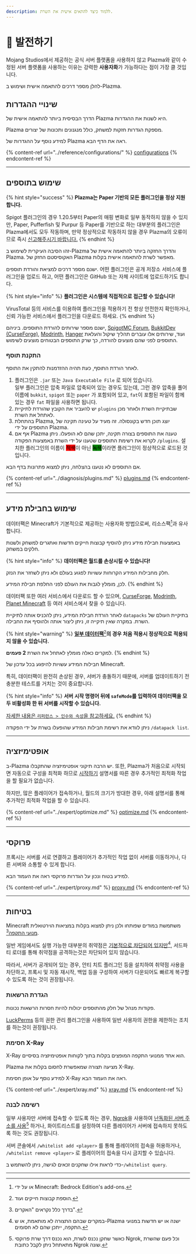 ```yaml
---
description: ללמוד כיצד להתאים אישית את השרת.
---
```


# 🎨 발전하기

Mojang Studios에서 제공하는 공식 서버 플랫폼을 사용하지 않고 Plazma와 같이 수정된 서버 플랫폼을 사용하는 이유는 강력한 **사용자화**가 가능하다는 점이 가장 클 것입니다.

להלן מספר דרכים להתאמה אישית ושימוש ב-Plazma.

## שינויי ההגדרות <a href="#id-1" id="id-1"></a>

הדרך הבסיסית ביותר להתאמה אישית של Plazma היא לשנות את ההגדרות.

Plazma מספקת הגדרות חזקות למשחק, כולל מנגנונים ותכונות של יצורים.

למידע נוסף על ההגדרות של Plazma ראה את הדף הבא.

{% content-ref url="../reference/configurations/" %}
[configurations](../reference/configurations/)
{% endcontent-ref %}

***

## שימוש בתוספים <a href="#id-2" id="id-2"></a>

{% hint style="success" %}
**Plazma는 Paper 기반의 모든 플러그인을 정상 지원합니다.**

Spigot 플러그인의 경우 1.20.5부터 Paper의 매핑 변화로 일부 동작하지 않을 수 있지만, Paper, Pufferfish 및 Purpur 등 Paper를 기반으로 하는 대부분의 플러그인은 Plazma에서도 모두 작동하며, 만약 정상적으로 작동하지 않을 경우 Plazma의 오류이므로 즉시 [신고해주시기 바랍니다.](../diagnosis/plugins.md)
{% endhint %}

זהו הסיבה העיקרית לשימוש ב-Plazma והדרך החזקה ביותר להתאמה אישית של Plazma. האקוסיסטם החזק של Plazma מאפשר לשרת להתאמה אישית בקלות.

ישנם מספר דרכים למציאת והורדת תוספים. 어떤 플러그인은 공개 저장소 서비스에 플러그인을 업로드 하고, 어떤 플러그인은 GitHub 또는 자체 사이트에 업로드하기도 합니다.

{% hint style="info" %}
**플러그인은 시스템에 직접적으로 접근할 수 있습니다!**

VirusTotal 등의 서비스를 이용하여 플러그인을 적용하기 전 항상 안전한지 확인하거나, 신뢰 가능한 서비스에서 플러그인을 다운로드 하세요.
{% endhint %}

ישנם מספר שירותים להורדת התוספים. ביניהם, [SpigotMC Forum](https://www.spigotmc.org/resources/), [BukkitDev (CurseForge)](https://dev.bukkit.org/bukkit-plugins), [Modrinth](https://modrinth.com/plugins), [Hanger](https://hangar.papermc.io/) ועוד, שירותים אלו עוברים תהליך שיקול והעלאת התוספים לפני שהם מוצעים להורדה, כך שרק התוספים הבטוחים מוצעים לשימוש.

### התקנת תוסף <a href="#id-2.1" id="id-2.1"></a>

לאחר הורדת התוסף, כעת תהיה ההזדמנות להתקין את התוסף.

1. 플러그인은 `.jar` 또는 `Java Executable File` 로 되어 있습니다.\
   일부 플러그인은 압축 파일로 압축되어 있는 경우도 있는데, 그런 경우 압축을 풀어 이름에 `bukkit`, `spigot` 또는 `paper` 가 포함되어 있고, `fat`이 포함된 파일이 함께 있는 경우 `fat` 파일을 사용하면 됩니다.
2. יש להעביר את הקובץ שהורדת לתיקיית `plugins` שבתיקיית השרת ולאחר מכן לאתחל את השרת.
3. בהתחלת Plazma, יוצג תוכן חדש בקונסולה. זה מעיד על טעינה תקינה של התוספים על ידי Plazma.
4. אף אם Plazma טענה את התוספים בצורה תקינה, יתכן שהם לא הופעלו. ניתן לקרוא את רשימת התוספים שטענו על ידי השרת באמצעות הפקודה `/plugins`. 설치한 플러그인의 이름이 <mark style="background-color:red;">적색</mark>이 아닌 <mark style="background-color:green;">녹색</mark>이라면 플러그인이 정상적으로 로드된 것입니다.

אם התוספים לא נטענו בהצלחה, ניתן למצוא פתרונות בדף הבא.

{% content-ref url="../diagnosis/plugins.md" %}
[plugins.md](../diagnosis/plugins.md)
{% endcontent-ref %}

***

## שימוש בחבילת מידע <a href="#id-3" id="id-3"></a>

데이터팩은 Minecraft가 기본적으로 제공하는 사용자화 방법으로써, 리소스팩[^1]과 유사합니다.

באמצעות חבילת מידע ניתן להוסיף קבוצות חייקים חדשות ואתגרים למשחק ולשנות חלקים במשחק.

{% hint style="info" %}
**데이터팩은 월드를 손상시킬 수 있습니다!**

חלק מחבילות המידע הקרוחות עשויות לפגוע בעולם ולא ניתן לשחזר את הנזק.

לכן, מומלץ לגבות את העולם לפני החלפת חבילת המידע.
{% endhint %}

데이터팩 또한 여러 서비스에서 다운로드 할 수 있으며, [CurseForge](https://www.curseforge.com/minecraft/search?page=1\\&pageSize=50\\&sortBy=relevancy\\&class=data-packs), [Modrinth](https://modrinth.com/datapacks), [Planet Minecraft](https://www.planetminecraft.com/data-packs/) 등 여러 서비스에서 찾을 수 있습니다.

לאחר הורדת חבילת המידע, ניתן להכניס אותה לתיקיית `datapacks` בתיקיית העולם של השרת. במקרה שאין תיקייה זו, ניתן ליצור אותה ולהוסיף את החבילה.

{% hint style="warning" %}
[**일부 데이터팩**](#user-content-fn-2)[^2]**의 경우 처음 적용시 정상적으로 적용되지 않을 수 있습니다.**

למקרים כאלה מומלץ לאתחל את השרת **2 פעמים**.
{% endhint %}

חבילות המידע עשויות להיפגע בכל עדכון של Minecraft.

특히, 데이터팩이 완전히 손상된 경우, 서버가 충돌하기 때문에, 서버를 업데이트하기 전 충분한 테스트를 거치는 것이 중요합니다.

{% hint style="info" %}
**서버 시작 명령어 뒤에 `safeMode`를 입력하여 데이터팩을 모두 비활성화 한 뒤 서버를 시작할 수 있습니다.**

[자세한 내용은 `리퍼런스 > 인수와 속성`을 참고하세요.](../reference/arguments.md#safemode)
{% endhint %}

ניתן לוודא את רשימת חבילות המידע שהופעלו בשרת על ידי הפקודה `/datapack list`.

***

## אופטימיזציה <a href="#id-4" id="id-4"></a>

ב-Plazma יש הרבה תיקוני אופטימיזציה שהתקבלו. 또한, Plazma가 처음으로 시작되면 자동으로 구성을 최적화 하므로 [시작하기](./) 설명서를 따른 경우 추가적인 최적화 작업을 할 필요가 없습니다.

하지만, 많은 플레이어가 접속하거나, 월드의 크기가 방대한 경우, 아래 설명서를 통해 추가적인 최적화 작업을 할 수 있습니다.

{% content-ref url="../expert/optimize.md" %}
[optimize.md](../expert/optimize.md)
{% endcontent-ref %}

***

## פרוקסי <a href="#id-5" id="id-5"></a>

프록시는 서버를 서로 연결하고 플레이어가 추가적인 작업 없이 서버를 이동하거나, 다른 서버와 소통할 수 있게 합니다.

למידע בטוח ונכון על הגדרות פרוקסי ראה את העמוד הבא.

{% content-ref url="../expert/proxy.md" %}
[proxy.md](../expert/proxy.md)
{% endcontent-ref %}

***

## בטיחות <a href="#id-5" id="id-5"></a>

Minecraft משתמשת במודים שפותחו ולכן ניתן למצוא בקלות במציאות הוירטואלית [מנועי התקפה](#user-content-fn-3)[^3].

일반 게임에서도 실행 가능한 대부분의 취약점은 [기본적으로 차단되어 있지만](#user-content-fn-4)[^4], 서드파티 로더를 통해 취약점을 공격하는것은 차단되어 있지 않습니다.

따라서, 서버가 공개되어 있는 경우, 안티 치트 플러그인 등을 설치하여 취약점 사용을 차단하고, 프록시 및 자동 재시작, 백업 등을 구성하여 서버가 다운되어도 빠르게 복구할 수 있도록 하는 것이 권장됩니다.

### הגדרת הרשאות <a href="#id-5.1" id="id-5.1"></a>

פקודות מנהל של חלק מהתוספים יכולות להיות חסרות הרשאות נכונות.

[LuckPerms](https://luckperms.net/) 등의 권한 관리 플러그인을 사용하여 일반 사용자의 권한을 제한하는 조치를 하는것이 권장됩니다.

### חסימת X-Ray <a href="#id-5.2" id="id-5.2"></a>

X-Ray הוא אחד ממנועי התקפה המופצים בקלות בתוך לקוחות אופטימיזציה בסיסיים.

Plazma מציעה תצורה שמאפשרת לחסום בקלות את X-Ray.

למידע נוסף על אופן חסימת X-Ray ראה את העמוד הבא.

{% content-ref url="../expert/xray.md" %}
[xray.md](../expert/xray.md)
{% endcontent-ref %}

### רשימה לבנה <a href="#id-5.3" id="id-5.3"></a>

일부 사용자만 서버에 접속할 수 있도록 하는 경우, [Ngrok](./#id-6.2)을 사용하여 [난독화된 서버 주소를 사용](#user-content-fn-5)[^5] 하거나, 화이트리스트를 설정하여 다른 플레이어가 서버에 접속하지 못하도록 하는 것도 권장됩니다.

서버 콘솔에서 `/whitelist add <player>` 를 통해 플레이어의 접속을 허용하거나, `/whitelist remove <player>` 로 플레이어의 접속을 다시 금지할 수 있습니다.

כדי לראות אילו שחקנים זכאים לגישה, ניתן להשתמש ב-`/whitelist query`.

***

[^1]: או על ידי Minecraft: Bedrock Edition's add-ons.

[^2]: הוספת קבוצות חייקים ועוד.

[^3]: בדרך כלל נקראים "האקרים".

[^4]: במקרים שבהם התצורה לא מותאמת, או ש-Plazma ישנה או יש חדשות במנועי התקפה, ייתכן שהם לא חסומים.

[^5]: כאשר שחקן נכנס לשרת, הוא נכנס דרך שרת פרוקסי Ngrok, וכל פעם שהשרת מתאתחל ניתן לקבל כתובת Ngrok שונה.
